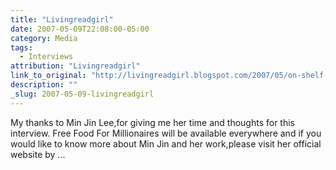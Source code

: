 ```yaml
---
title: "Livingreadgirl"
date: 2007-05-09T22:08:00-05:00
category: Media
tags:
  - Interviews
attribution: "Livingreadgirl"
link_to_original: "http://livingreadgirl.blogspot.com/2007/05/on-shelf-with-min-jin-lee.html"
description: ""
_slug: 2007-05-09-livingreadgirl
---
```


My thanks to Min Jin Lee,for giving me her time and thoughts for this interview. Free Food For Millionaires will be available everywhere and if you would like to know more about Min Jin and her work,please visit her official website by ...
